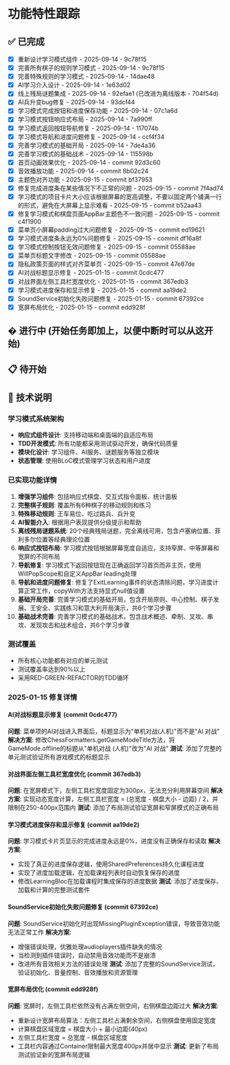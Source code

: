 # 功能特性跟踪

## ✅ 已完成
- [x] 重新设计学习模式组件 - 2025-09-14 - 9c78f15
- [x] 完善所有棋子的规则学习模式 - 2025-09-14 - 9c78f15
- [x] 完善特殊规则的学习模式 - 2025-09-14 - 14dae48
- [x] AI学习介入设计 - 2025-09-14 - 1e63d02
- [x] 线上残局谜题集成 - 2025-09-14 - 92efae1 (已改进为离线版本 - 704f54d)
- [x] AI兵升变bug修复 - 2025-09-14 - 93dcf44
- [x] 学习模式完成按钮和进度保存功能 - 2025-09-14 - 07c1a6d
- [x] 学习模式按钮响应式布局 - 2025-09-14 - 7a990ff
- [x] 学习模式返回按钮导航修复 - 2025-09-14 - 117074b
- [x] 学习模式导航和进度问题修复 - 2025-09-14 - ccf4f34
- [x] 完善学习模式的基础开局 - 2025-09-14 - 7de4a36
- [x] 完善学习模式的基础战术 - 2025-09-14 - 115598b
- [x] 首页动画效果优化 - 2025-09-14 - commit 92d3c60
- [x] 音效播放功能 - 2025-09-14 - commit 8b02c24
- [x] 主题色对齐功能 - 2025-09-15 - commit bf37953
- [x] 修复完成进度条在某些情况下不正常的问题 - 2025-09-15 - commit 7f4ad74
- [x] 学习模式的项目卡片大小应该根据屏幕的宽高调整，不要以固定两个铺满一行的形式，避免在大屏幕上显示难看 - 2025-09-15 - commit b52aa43
- [x] 修复学习模式和棋盘页面AppBar主题色不一致问题 - 2025-09-15 - commit c4f1900
- [x] 菜单页小屏幕padding过大问题修复 - 2025-09-15 - commit ed19621
- [x] 学习模式进度条永远为0%问题修复 - 2025-09-15 - commit df16a8f
- [x] 学习模式控制按钮无效问题修复 - 2025-09-15 - commit 05588ae
- [x] 菜单页标题文字修改 - 2025-09-15 - commit 05588ae
- [x] 隐私政策页面的样式对齐菜单页 - 2025-09-15 - commit 47e87de
- [x] AI对战标题显示修复 - 2025-01-15 - commit 0cdc477
- [x] 对战界面左侧工具栏宽度优化 - 2025-01-15 - commit 367edb3
- [x] 学习模式进度保存和显示修复 - 2025-01-15 - commit aa19de2
- [x] SoundService初始化失败问题修复 - 2025-01-15 - commit 67392ce
- [x] 宽屏布局优化 - 2025-01-15 - commit edd928f

## � 进行中 (开始任务即加上，以便中断时可以从这开始)


## 📋 待开始

## 📝 技术说明

### 学习模式系统架构
- **响应式组件设计**: 支持移动端和桌面端的自适应布局
- **TDD开发模式**: 所有功能都采用测试驱动开发，确保代码质量
- **模块化设计**: 学习组件、AI服务、谜题服务等独立模块
- **状态管理**: 使用BLoC模式管理学习状态和用户进度

### 已实现功能详情
1. **增强学习组件**: 包括响应式棋盘、交互式指令面板、统计面板
2. **完整棋子规则**: 覆盖所有6种棋子的移动规则和练习
3. **特殊移动规则**: 王车易位、吃过路兵、兵升变
4. **AI智能介入**: 根据用户表现提供分级提示和帮助
5. **离线残局谜题系统**: 20个经典残局谜题，完全离线可用，包含卢塞纳位置、菲利多尔位置等经典理论位置
6. **响应式按钮布局**: 学习模式按钮根据屏幕宽度自适应，支持窄屏、中等屏幕和宽屏的不同布局
7. **导航修复**: 学习模式下返回按钮现在正确返回学习首页而非主页，使用WillPopScope和自定义AppBar leading处理
8. **导航和进度问题修复**: 修复了ExitLearning事件的状态清除问题，学习进度计算正常工作，copyWith方法支持显式null值设置
9. **基础开局完善**: 完善学习模式的基础开局，包含开局原则、中心控制、棋子发展、王安全、实践练习和意大利开局演示，共6个学习步骤
10. **基础战术完善**: 完善学习模式的基础战术，包含战术概述、牵制、叉攻、串攻、发现攻击和战术组合，共6个学习步骤

### 测试覆盖
- 所有核心功能都有对应的单元测试
- 测试覆盖率达到90%以上
- 采用RED-GREEN-REFACTOR的TDD循环

### 2025-01-15 修复详情

#### AI对战标题显示修复 (commit 0cdc477)
**问题**: 菜单项的AI对战进入界面后，标题显示为"单机对战(人机)"而不是"AI 对战"
**解决方案**: 修改ChessFormatters.getGameModeTitle方法，将GameMode.offline的标题从"单机对战 (人机)"改为"AI 对战"
**测试**: 添加了完整的单元测试验证所有游戏模式的标题显示

#### 对战界面左侧工具栏宽度优化 (commit 367edb3)
**问题**: 在宽屏模式下，左侧工具栏宽度固定为300px，无法充分利用屏幕空间
**解决方案**: 实现动态宽度计算，左侧工具栏宽度 = (总宽度 - 棋盘大小 - 边距) / 2，并限制在250-400px范围内
**测试**: 添加了布局测试验证宽屏和窄屏模式的正确布局

#### 学习模式进度保存和显示修复 (commit aa19de2)
**问题**: 学习模式卡片页显示的完成进度永远是0%，进度没有正确保存和读取
**解决方案**:
- 实现了真正的进度保存逻辑，使用SharedPreferences持久化课程进度
- 实现了进度加载逻辑，在加载课程列表时自动恢复保存的进度
- 修改LearningBloc在加载课程时集成保存的进度数据
**测试**: 添加了进度保存、加载和计算的完整测试套件

#### SoundService初始化失败问题修复 (commit 67392ce)
**问题**: SoundService初始化时出现MissingPluginException错误，导致音效功能无法正常工作
**解决方案**:
- 增强错误处理，优雅处理audioplayers插件缺失的情况
- 当检测到插件错误时，自动禁用音效功能而不是崩溃
- 改进所有音效相关方法的错误处理
**测试**: 添加了完整的SoundService测试，验证初始化、音量控制、音效播放和资源管理

#### 宽屏布局优化 (commit edd928f)
**问题**: 宽屏时，左侧工具栏依然没有占满左侧空间，右侧棋盘边距过大
**解决方案**:
- 重新设计宽屏布局算法：左侧工具栏占满剩余空间，右侧棋盘使用固定宽度
- 计算棋盘区域宽度 = 棋盘大小 + 最小边距(40px)
- 左侧工具栏宽度 = 总宽度 - 棋盘区域宽度
- 工具栏内容通过Container限制最大宽度400px并居中显示
**测试**: 更新了布局测试验证新的宽屏布局逻辑
